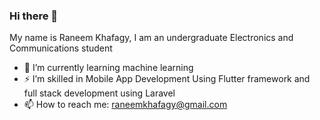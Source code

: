### Hi there 👋
My name is Raneem Khafagy, I am an undergraduate Electronics and Communications student
- 🌱 I’m currently learning machine learning 
- ⚡ I’m skilled in Mobile App Development Using Flutter framework and full stack development using Laravel 
- 📫 How to reach me: raneemkhafagy@gmail.com

<!--
**Raneem-Khafagy/Raneem-Khafagy** is a ✨ _special_ ✨ repository because its `README.md` (this file) appears on your GitHub profile.

Here are some ideas to get you started:

- 🔭 I’m currently working on ...
- 🌱 I’m currently learning ...
- 👯 I’m looking to collaborate on ...
- 🤔 I’m looking for help with ...
- 💬 Ask me about ...
- 📫 How to reach me: ...
- 😄 Pronouns: ...
- ⚡ Fun fact: ...
-->
